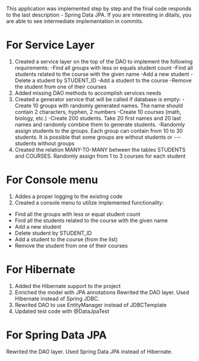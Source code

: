 This application was implemented step by step and the final code responds to the last description - Spring Data JPA.
If you are interesting in ditails, you are able to see intermediate implementation in commits.

# For Service Layer
1. Created a service layer on the top of the DAO to implement the following requirements:
-Find all groups with less or equals student count
-Find all students related to the course with the given name
-Add a new student
-Delete a student by STUDENT_ID
-Add a student to the course
-Remove the student from one of their courses
2. Added missing DAO methods to accomplish services needs
3. Created a generator service that will be called if database is empty:
-Create 10 groups with randomly generated names. The name should contain 2 characters, hyphen, 2 numbers
-Create 10 courses (math, biology, etc.)
-Create 200 students. Take 20 first names and 20 last names and randomly combine them to generate students.
-Randomly assign students to the groups. Each group can contain from 10 to 30 students. It is possible that some groups are without students or ---students without groups
4. Created the relation MANY-TO-MANY between the tables STUDENTS and COURSES. Randomly assign from 1 to 3 courses for each student

# For Console menu
1. Addes a proper logging to the existing code
2. Created a console menu to utilize implemented functionality:
- Find all the groups with less or equal student count
- Find all the students related to the course with the given name
- Add a new student
- Delete student by STUDENT_ID
- Add a student to the course (from the list)
- Remove the student from one of their courses

# For Hibernate
1. Added the Hibernate support to the project
2. Enriched the model with JPA annotations Rewrited the DAO layer. Used Hibernate instead of Spring JDBC.
3. Rewrited DAO to use EntityManager instead of JDBCTemplate
4. Updated test code with @DataJpaTest

# For Spring Data JPA
Rewrited the DAO layer. Used Spring Data JPA instead of Hibernate.
